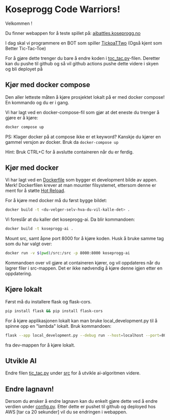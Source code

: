 # Koseprogg Code Warriors!

Velkommen <name-prefix>!

Du finner webappen for å teste spillet på: [aibattles.koseprogg.no](https://aibattles.koseprogg.no)

I dag skal vi programmere en BOT som spiller [TickoaTTwo](https://www.youtube.com/watch?v=ePxrVU4M9uA) (Også kjent som Better Tic-Tac-Toe)

For å gjøre dette trenger du bare å endre koden i [toc_tac.py](/src/tic_tac.py)-filen. Deretter kan du pushe til github og så vil github actions pushe dette videre i skyen og bli deployet på <function-name>

## Kjør med docker compose

Den aller letteste måten å kjøre prosjektet lokalt på er med docker compose! En kommando og du er i gang.

Vi har lagt ved en docker-compose-fil som gjør at det eneste du trenger å gjøre er å kjøre:

```bash
docker compose up
```

PS: Klager docker på at compose ikke er et keyword? Kanskje du kjører en gammel versjon av docker. Bruk da `docker-compose up`

Hint: Bruk CTRL+C for å avslutte containeren når du er ferdig.

## Kjør med docker

Vi har lagt ved en [Dockerfile](Dockerfile) som bygger et development bilde av appen.
Merk! Dockerfilen krever at man mounter filsystemet, ettersom denne er ment for å støtte [Hot Reload](https://learn.microsoft.com/en-us/visualstudio/debugger/hot-reload?view=vs-2022).

For å kjøre med docker må du først bygge bildet:

```bash
docker build -t <du-velger-selv-hva-du-vil-kalle-det> .
```

Vi foreslår at du kaller det koseprogg-ai. Da blir kommandoen:

```bash
docker build -t koseprogg-ai .
```

Mount src, samt åpne port 8000 for å kjøre koden. Husk å bruke samme tag som du har valgt over:

```bash
docker run -v $(pwd)/src:/src -p 8000:8000 koseprogg-ai
```

Kommandoen over vil gjøre at containeren kjører, og vil oppdateres når du lagrer filer i src-mappen. Det er ikke nødvendig å kjøre denne igjen etter en oppdatering.

## Kjøre lokalt

Først må du installere flask og flask-cors.

```bash
pip install flask && pip install flask-cors
```

For å kjøre applikasjonen lokalt kan man bruke local_development.py til å spinne opp en "lambda" lokalt.
Bruk kommandoen:

```bash
flask --app local_development.py --debug run --host=localhost --port=8000
```

fra dev-mappen for å kjøre lokalt.

## Utvikle AI

Endre filen [tic_tac.py](/src/tic_tac.py) under [src](/src) for å utvikle ai-algoritmen videre.

## Endre lagnavn!

Dersom du ønsker å endre lagnavn kan du enkelt gjøre dette ved å endre verdien under [config.py](/src/config.py). Etter dette er pushet til github og deployed hos AWS [tar ca 20 sekunder] vil du se endringen i webappen.
